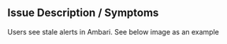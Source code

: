 ## **Issue Description / Symptoms**

Users see stale alerts in Ambari. See below image as an example
